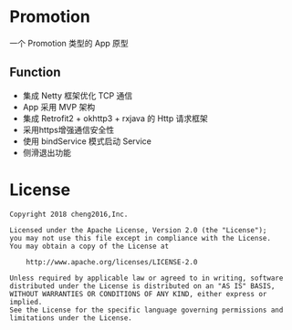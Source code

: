 # Promotion
一个 Promotion 类型的 App 原型



## Function

- 集成 Netty 框架优化 TCP 通信
- App 采用 MVP 架构
- 集成 Retrofit2 + okhttp3 + rxjava 的 Http 请求框架
- 采用https增强通信安全性
- 使用 bindService 模式启动 Service
- 侧滑退出功能



# License

```
Copyright 2018 cheng2016,Inc.

Licensed under the Apache License, Version 2.0 (the "License");
you may not use this file except in compliance with the License.
You may obtain a copy of the License at

    http://www.apache.org/licenses/LICENSE-2.0

Unless required by applicable law or agreed to in writing, software
distributed under the License is distributed on an "AS IS" BASIS,
WITHOUT WARRANTIES OR CONDITIONS OF ANY KIND, either express or implied.
See the License for the specific language governing permissions and
limitations under the License.
```

